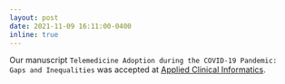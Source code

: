 ```yaml
---
layout: post
date: 2021-11-09 16:11:00-0400
inline: true
---
```


Our manuscript `Telemedicine Adoption during the COVID-19 Pandemic: Gaps and Inequalities` was accepted at [Applied Clinical Informatics](https://www.thieme-connect.com/products/ejournals/abstract/10.1055/s-0041-1733848). 